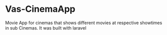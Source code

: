 # Vas-CinemaApp
Movie App for cinemas that shows different movies at respective showtimes in sub Cinemas. It was built with laravel
